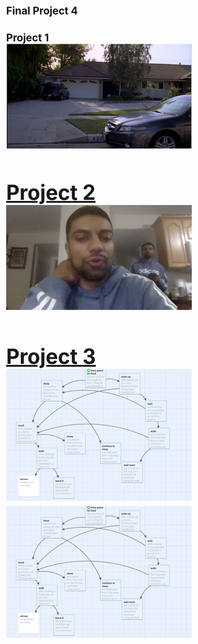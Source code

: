 # Final Project 4
<body>
<h1>Project 1
<a href="https://asaiyed4097.github.io/flarfpoetry/">
<img src="ss1.jpeg"
</a>
<h1>Project 2
<body><img src="ss2.jpeg"></body>
<h1>Project 3
<body><img src="ss3.jpeg"><a href=http://twinery.org/2/#!/stories/b6024795-5211-4efc-9ff6-33a67bb0be40/play"><img src="ss3.jpeg"></a></body>

